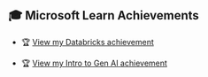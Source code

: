 ## 🎓 Microsoft Learn Achievements

- 🏆 [View my Databricks achievement](https://learn.microsoft.com/api/achievements/share/en-us/Rochishnak-0926/4GR372CK?sharingId=66280EE6F3495E1F)

- 🏆 [View my Intro to Gen AI achievement](https://learn.microsoft.com/api/achievements/share/en-us/Rochishnak-0926/UXUG6MX3?sharingId=66280EE6F3495E1F)
